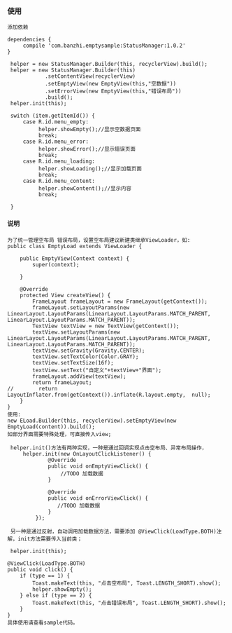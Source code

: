 ### 使用
    添加依赖
    
    dependencies {
         compile 'com.banzhi.emptysample:StatusManager:1.0.2'
    }
    
     helper = new StatusManager.Builder(this, recyclerView).build();
     helper = new StatusManager.Builder(this)
                .setContentView(recyclerView)
                .setEmptyView(new EmptyView(this,"空数据"))
                .setErrorView(new EmptyView(this,"错误布局"))
                .build();
     helper.init(this);    
     
     switch (item.getItemId()) {
         case R.id.menu_empty:
              helper.showEmpty();//显示空数据页面
              break;
         case R.id.menu_error:
              helper.showError();//显示错误页面
              break;
         case R.id.menu_loading:
              helper.showLoading();//显示加载页面
              break;
         case R.id.menu_content:
              helper.showContent();//显示内容
              break;
         
     }
#### 说明
    为了统一管理空布局 错误布局，设置空布局建议新建类继承ViewLoader，如:
    public class EmptyLoad extends ViewLoader {
         
        public EmptyView(Context context) {
            super(context);
    
        }
    
        @Override
        protected View createView() {
            FrameLayout frameLayout = new FrameLayout(getContext());
            frameLayout.setLayoutParams(new LinearLayout.LayoutParams(LinearLayout.LayoutParams.MATCH_PARENT, LinearLayout.LayoutParams.MATCH_PARENT));
            TextView textView = new TextView(getContext());
            textView.setLayoutParams(new LinearLayout.LayoutParams(LinearLayout.LayoutParams.MATCH_PARENT, LinearLayout.LayoutParams.MATCH_PARENT));
            textView.setGravity(Gravity.CENTER);
            textView.setTextColor(Color.GRAY);
            textView.setTextSize(16f);
            textView.setText("自定义"+textView+"界面");
            frameLayout.addView(textView);
            return frameLayout;
    //        return LayoutInflater.from(getContext()).inflate(R.layout.empty,  null);
        }
    }
    使用:
    new ELoad.Builder(this, recyclerView).setEmptyView(new EmptyLoad(content)).build();
    如部分界面需要特殊处理，可直接传入view;
    
     helper.init()方法有两种实现，一种是通过回调实现点击空布局、异常布局操作，
         helper.init(new OnLayoutClickListener() {
                 @Override
                 public void onEmptyViewClick() {
                     //TODO 加载数据
                 }
     
                 @Override
                 public void onErrorViewClick() {
                    //TODO 加载数据
                 }
             });
      
     另一种是通过反射，自动调用加载数据方法，需要添加 @ViewClick(LoadType.BOTH)注解，init方法需要传入当前类；
    
     helper.init(this);
       
    @ViewClick(LoadType.BOTH)
    public void click() {
        if (type == 1) {
            Toast.makeText(this, "点击空布局", Toast.LENGTH_SHORT).show();
            helper.showEmpty();
        } else if (type == 2) {
            Toast.makeText(this, "点击错误布局", Toast.LENGTH_SHORT).show();
        }
    } 
    具体使用请查看sample代码。
     
